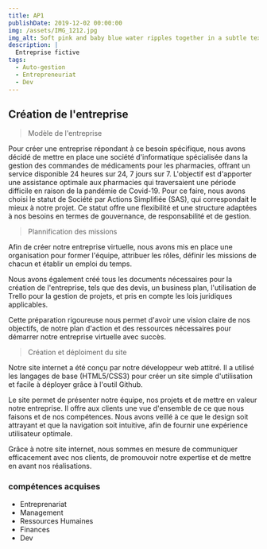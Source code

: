 ```yaml
---
title: AP1
publishDate: 2019-12-02 00:00:00
img: /assets/IMG_1212.jpg
img_alt: Soft pink and baby blue water ripples together in a subtle texture.
description: |
  Entreprise fictive 
tags:
  - Auto-gestion
  - Entrepreneuriat
  - Dev
---
```

## Création de l'entreprise

>Modèle de l'entreprise

Pour créer une entreprise répondant à ce besoin spécifique, nous avons décidé de mettre en place une société d'informatique spécialisée dans la gestion des commandes de médicaments pour les pharmacies, offrant un service disponible 24 heures sur 24, 7 jours sur 7. L'objectif est d'apporter une assistance optimale aux pharmacies qui traversaient une période difficile en raison de la pandémie de Covid-19. Pour ce faire, nous avons choisi le statut de Société par Actions Simplifiée (SAS), qui correspondait le mieux à notre projet. Ce statut offre une flexibilité et une structure adaptées à nos besoins en termes de gouvernance, de responsabilité et de gestion.

>Plannification des missions 

Afin de créer notre entreprise virtuelle, nous avons mis en place une organisation pour former l'équipe, attribuer les rôles, définir les missions de chacun et établir un emploi du temps.

Nous avons également créé tous les documents nécessaires pour la création de l'entreprise, tels que des devis, un business plan, l'utilisation de Trello pour la gestion de projets, et pris en compte les lois juridiques applicables.

Cette préparation rigoureuse nous permet d'avoir une vision claire de nos objectifs, de notre plan d'action et des ressources nécessaires pour démarrer notre entreprise virtuelle avec succès.



>Création et déploiment du site 


Notre site internet a été conçu par notre développeur web attitré. Il a utilisé les langages de base (HTML5/CSS3) pour créer un site simple d'utilisation et facile à déployer grâce à l'outil Github.

Le site permet de présenter notre équipe, nos projets et de mettre en valeur notre entreprise. Il offre aux clients une vue d'ensemble de ce que nous faisons et de nos compétences. Nous avons veillé à ce que le design soit attrayant et que la navigation soit intuitive, afin de fournir une expérience utilisateur optimale.

Grâce à notre site internet, nous sommes en mesure de communiquer efficacement avec nos clients, de promouvoir notre expertise et de mettre en avant nos réalisations.


### compétences acquises

- Entreprenariat
- Management
- Ressources Humaines
- Finances
- Dev
